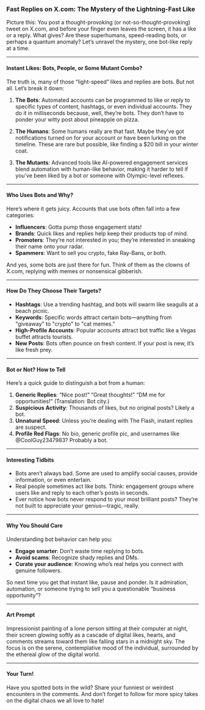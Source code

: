 ### Fast Replies on X.com: The Mystery of the Lightning-Fast Like

Picture this: You post a thought-provoking (or not-so-thought-provoking) tweet on X.com, and before your finger even leaves the screen, it has a like or a reply. What gives? Are these superhumans, speed-reading bots, or perhaps a quantum anomaly? Let’s unravel the mystery, one bot-like reply at a time.

---

#### Instant Likes: Bots, People, or Some Mutant Combo?

The truth is, many of those “light-speed” likes and replies are bots. But not all. Let’s break it down:

1. **The Bots**: Automated accounts can be programmed to like or reply to specific types of content, hashtags, or even individual accounts. They do it in milliseconds because, well, they’re bots. They don’t have to ponder your witty post about pineapple on pizza.

2. **The Humans**: Some humans really are that fast. Maybe they’ve got notifications turned on for your account or have been lurking on the timeline. These are rare but possible, like finding a $20 bill in your winter coat.

3. **The Mutants**: Advanced tools like AI-powered engagement services blend automation with human-like behavior, making it harder to tell if you’ve been liked by a bot or someone with Olympic-level reflexes.

---

#### Who Uses Bots and Why?

Here’s where it gets juicy. Accounts that use bots often fall into a few categories:

- **Influencers**: Gotta pump those engagement stats!
- **Brands**: Quick likes and replies help keep their products top of mind.
- **Promoters**: They’re not interested in you; they’re interested in sneaking their name onto your radar.
- **Spammers**: Want to sell you crypto, fake Ray-Bans, or both.

And yes, some bots are just there for fun. Think of them as the clowns of X.com, replying with memes or nonsensical gibberish.

---

#### How Do They Choose Their Targets?

- **Hashtags**: Use a trending hashtag, and bots will swarm like seagulls at a beach picnic.
- **Keywords**: Specific words attract certain bots—anything from "giveaway" to "crypto" to "cat memes."
- **High-Profile Accounts**: Popular accounts attract bot traffic like a Vegas buffet attracts tourists.
- **New Posts**: Bots often pounce on fresh content. If your post is new, it’s like fresh prey.

---

#### Bot or Not? How to Tell

Here’s a quick guide to distinguish a bot from a human:

1. **Generic Replies**: “Nice post!” “Great thoughts!” “DM me for opportunities!” (Translation: Bot city.)
2. **Suspicious Activity**: Thousands of likes, but no original posts? Likely a bot.
3. **Unnatural Speed**: Unless you’re dealing with The Flash, instant replies are suspect.
4. **Profile Red Flags**: No bio, generic profile pic, and usernames like @CoolGuy2347983? Probably a bot.

---

#### Interesting Tidbits

- Bots aren’t always bad. Some are used to amplify social causes, provide information, or even entertain.
- Real people sometimes act like bots. Think: engagement groups where users like and reply to each other’s posts in seconds.
- Ever notice how bots never respond to your most brilliant posts? They’re not built to appreciate your genius—tragic, really.

---

#### Why You Should Care

Understanding bot behavior can help you:

- **Engage smarter**: Don’t waste time replying to bots.
- **Avoid scams**: Recognize shady replies and DMs.
- **Curate your audience**: Knowing who’s real helps you connect with genuine followers.

So next time you get that instant like, pause and ponder. Is it admiration, automation, or someone trying to sell you a questionable “business opportunity”?

---

#### Art Prompt

Impressionist painting of a lone person sitting at their computer at night, their screen glowing softly as a cascade of digital likes, hearts, and comments streams toward them like falling stars in a midnight sky. The focus is on the serene, contemplative mood of the individual, surrounded by the ethereal glow of the digital world.

---

#### Your Turn!

Have you spotted bots in the wild? Share your funniest or weirdest encounters in the comments. And don’t forget to follow for more spicy takes on the digital chaos we all love to hate!

